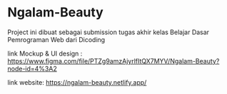 # Ngalam-Beauty
Project ini dibuat sebagai submission tugas akhir kelas Belajar Dasar Pemrograman Web dari Dicoding

link Mockup & UI design : https://www.figma.com/file/PTZg9amzAjyrlfItQX7MYV/Ngalam-Beauty?node-id=4%3A2

link website: https://ngalam-beauty.netlify.app/
